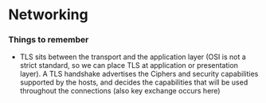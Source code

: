 # Networking


### Things to remember 
- TLS sits between the transport and the application layer (OSI is not a strict standard, so we can place TLS at application or presentation layer). A TLS handshake advertises the Ciphers and security capabilities supported by the hosts, and decides the capabilities that will be used throughout the connections (also key exchange occurs here) 